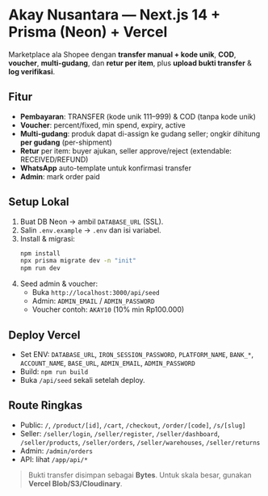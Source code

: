 # Akay Nusantara — Next.js 14 + Prisma (Neon) + Vercel

Marketplace ala Shopee dengan **transfer manual + kode unik**, **COD**, **voucher**, **multi-gudang**, dan **retur per item**, plus **upload bukti transfer** & **log verifikasi**.

## Fitur
- **Pembayaran**: TRANSFER (kode unik 111–999) & COD (tanpa kode unik)
- **Voucher**: percent/fixed, min spend, expiry, active
- **Multi-gudang**: produk dapat di-assign ke gudang seller; ongkir dihitung **per gudang** (per-shipment)
- **Retur** per item: buyer ajukan, seller approve/reject (extendable: RECEIVED/REFUND)
- **WhatsApp** auto-template untuk konfirmasi transfer
- **Admin**: mark order paid

## Setup Lokal
1. Buat DB Neon → ambil `DATABASE_URL` (SSL).
2. Salin `.env.example` → `.env` dan isi variabel.
3. Install & migrasi:
   ```bash
   npm install
   npx prisma migrate dev -n "init"
   npm run dev
   ```
4. Seed admin & voucher:
   - Buka `http://localhost:3000/api/seed`
   - Admin: `ADMIN_EMAIL` / `ADMIN_PASSWORD`
   - Voucher contoh: `AKAY10` (10% min Rp100.000)

## Deploy Vercel
- Set ENV: `DATABASE_URL`, `IRON_SESSION_PASSWORD`, `PLATFORM_NAME`, `BANK_*`, `ACCOUNT_NAME`, `BASE_URL`, `ADMIN_EMAIL`, `ADMIN_PASSWORD`
- Build: `npm run build`
- Buka `/api/seed` sekali setelah deploy.

## Route Ringkas
- Public: `/`, `/product/[id]`, `/cart`, `/checkout`, `/order/[code]`, `/s/[slug]`
- Seller: `/seller/login`, `/seller/register`, `/seller/dashboard`, `/seller/products`, `/seller/orders`, `/seller/warehouses`, `/seller/returns`
- Admin: `/admin/orders`
- API: lihat `/app/api/*`

> Bukti transfer disimpan sebagai **Bytes**. Untuk skala besar, gunakan **Vercel Blob/S3/Cloudinary**.
